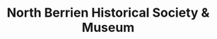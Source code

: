 ---
layout: repo
title: "North Berrien Historical Society & Museum"
id: 3969
permalink: repos/3969/
---